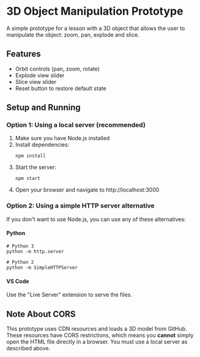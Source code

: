 # 3D Object Manipulation Prototype

A simple prototype for a lesson with a 3D object that allows the user to manipulate the object: zoom, pan, explode and slice.

## Features
- Orbit controls (pan, zoom, rotate)
- Explode view slider
- Slice view slider
- Reset button to restore default state

## Setup and Running

### Option 1: Using a local server (recommended)
1. Make sure you have Node.js installed
2. Install dependencies:
   ```
   npm install
   ```
3. Start the server:
   ```
   npm start
   ```
4. Open your browser and navigate to http://localhost:3000

### Option 2: Using a simple HTTP server alternative
If you don't want to use Node.js, you can use any of these alternatives:

#### Python
```
# Python 3
python -m http.server

# Python 2
python -m SimpleHTTPServer
```

#### VS Code
Use the "Live Server" extension to serve the files.

## Note About CORS
This prototype uses CDN resources and loads a 3D model from GitHub. These resources have CORS restrictions, which means you **cannot** simply open the HTML file directly in a browser. You must use a local server as described above. 